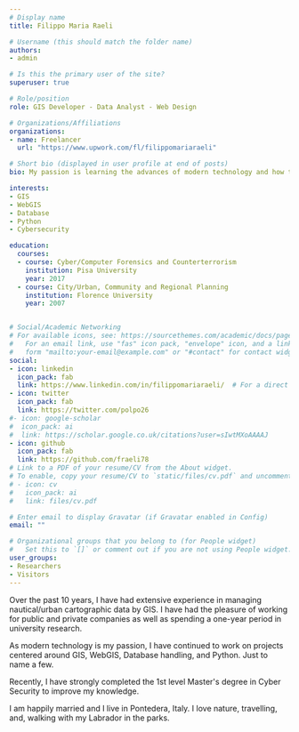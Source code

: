 ```yaml
---
# Display name
title: Filippo Maria Raeli

# Username (this should match the folder name)
authors:
- admin

# Is this the primary user of the site?
superuser: true

# Role/position
role: GIS Developer - Data Analyst - Web Design

# Organizations/Affiliations
organizations:
- name: Freelancer
  url: "https://www.upwork.com/fl/filippomariaraeli"

# Short bio (displayed in user profile at end of posts)
bio: My passion is learning the advances of modern technology and how to piece together a solution to every problem that I would like to expose myself to and be able to resolve different issues in difficult situations.

interests:
- GIS
- WebGIS
- Database
- Python
- Cybersecurity

education:
  courses:
  - course: Cyber/Computer Forensics and Counterterrorism
    institution: Pisa University
    year: 2017
  - course: City/Urban, Community and Regional Planning
    institution: Florence University
    year: 2007


# Social/Academic Networking
# For available icons, see: https://sourcethemes.com/academic/docs/page-builder/#icons
#   For an email link, use "fas" icon pack, "envelope" icon, and a link in the
#   form "mailto:your-email@example.com" or "#contact" for contact widget.
social:
- icon: linkedin
  icon_pack: fab
  link: https://www.linkedin.com/in/filippomariaraeli/  # For a direct email link, use "mailto:test@example.org".
- icon: twitter
  icon_pack: fab
  link: https://twitter.com/polpo26
#- icon: google-scholar
#  icon_pack: ai
#  link: https://scholar.google.co.uk/citations?user=sIwtMXoAAAAJ
- icon: github
  icon_pack: fab
  link: https://github.com/fraeli78
# Link to a PDF of your resume/CV from the About widget.
# To enable, copy your resume/CV to `static/files/cv.pdf` and uncomment the lines below.
# - icon: cv
#   icon_pack: ai
#   link: files/cv.pdf

# Enter email to display Gravatar (if Gravatar enabled in Config)
email: ""

# Organizational groups that you belong to (for People widget)
#   Set this to `[]` or comment out if you are not using People widget.
user_groups:
- Researchers
- Visitors
---
```


Over the past 10 years, I have had extensive experience in managing nautical/urban cartographic data by GIS. I have had the pleasure of working for public and private companies as well as spending a one-year period in university research.

As modern technology is my passion, I have continued to work on projects centered around GIS, WebGIS, Database handling, and Python. Just to name a few.

Recently, I have strongly completed the 1st level Master's degree in Cyber Security to improve my knowledge.

I am happily married and I live in Pontedera, Italy. I love nature, travelling, and, walking with my Labrador in the parks.
